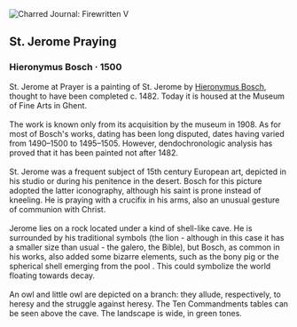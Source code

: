 <div class="artwork-of-the-day">
  <div class="container">
    <div class="img-wrapper">
      <img
        src="https://uploads1.wikiart.org/images/hieronymus-bosch/st-jerome-praying-1500.jpg!Large.jpg"
        alt="Charred Journal: Firewritten V" />
    </div>
    <div class="artwork-detail">
      <div class="artwork-origin"> 
        <h2 class="artwork-name">St. Jerome Praying</h2>
        <h3 class="artist">
          Hieronymus Bosch
                    ·  1500
        </h3>
      </div>
      <p class="description">
        <span class="artwork-description-text ng-binding" ng-bind-html="viewModel.ArtworkOfTheDay.Description | unsafe">St. Jerome at Prayer is a painting of St. Jerome by <a target="_blank" href="/en/hieronymus-bosch">Hieronymus Bosch</a>, thought to have been completed c. 1482. Today it is housed at the Museum of Fine Arts in Ghent.
<br>
<br>The work is known only from its acquisition by the museum in 1908. As for most of Bosch's works, dating has been long disputed, dates having varied from 1490–1500 to 1495–1505. However, dendochronologic analysis has proved that it has been painted not after 1482.
<br>
<br>St. Jerome was a frequent subject of 15th century European art, depicted in his studio or during his penitence in the desert. Bosch for this picture adopted the latter iconography, although his saint is prone instead of kneeling. He is praying with a crucifix in his arms, also an unusual gesture of communion with Christ.
<br>
<br>Jerome lies on a rock located under a kind of shell-like cave. He is surrounded by his traditional symbols (the lion - although in this case it has a smaller size than usual - the galero, the Bible), but Bosch, as common in his works, also added some bizarre elements, such as the bony pig or the spherical shell emerging from the pool . This could symbolize the world floating towards decay.
<br>
<br>An owl and little owl are depicted on a branch: they allude, respectively, to heresy and the struggle against heresy. The Ten Commandments tables can be seen above the cave. The landscape is wide, in green tones.</span>
                        <div class="text-shadow-container" ng-show="showShadow" style=""></div>
      </p>
    </div>
  </div>

</div>
